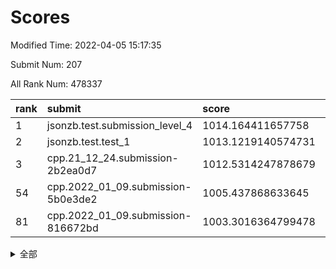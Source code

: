 # Scores

Modified Time: 2022-04-05 15:17:35

Submit Num: 207

All Rank Num: 478337

| rank |               submit               |       score        |       sigma        | pk_num |
| :--- | :--------------------------------- | :----------------- | :----------------- | :----- |
| 1    | jsonzb.test.submission_level_4     | 1014.164411657758  | 0.8335186372084588 | 9243   |
| 2    | jsonzb.test.test_1                 | 1013.1219140574731 | 0.8256243528467967 | 9242   |
| 3    | cpp.21_12_24.submission-2b2ea0d7   | 1012.5314247878679 | 0.8065863510800636 | 9242   |
| 54   | cpp.2022_01_09.submission-5b0e3de2 | 1005.437868633645  | 0.716587973463706  | 9243   |
| 81   | cpp.2022_01_09.submission-816672bd | 1003.3016364799478 | 0.711717588766467  | 9238   |


<details>
<summary>全部</summary>

| rank |                 submit                 |       score        |       sigma        | pk_num |
| :--- | :------------------------------------- | :----------------- | :----------------- | :----- |
| 1    | jsonzb.test.submission_level_4         | 1014.164411657758  | 0.8335186372084588 | 9243   |
| 2    | jsonzb.test.test_1                     | 1013.1219140574731 | 0.8256243528467967 | 9242   |
| 3    | cpp.21_12_24.submission-2b2ea0d7       | 1012.5314247878679 | 0.8065863510800636 | 9242   |
| 4    | gobigger.level_3.submission_level_3_10 | 1012.0022187240659 | 0.7622763349288192 | 9245   |
| 5    | gobigger.level_3.submission_level_3_39 | 1011.7228970547096 | 0.7691359868012588 | 9247   |
| 6    | gobigger.level_3.submission_level_3_36 | 1011.6522487138529 | 0.7708524747363148 | 9243   |
| 7    | gobigger.level_3.submission_level_3_21 | 1011.5294187934871 | 0.7636903377938152 | 9242   |
| 8    | gobigger.level_3.submission_level_3_48 | 1011.5009322854594 | 0.7872082663040387 | 9244   |
| 9    | gobigger.level_3.submission_level_3_22 | 1011.3941634583537 | 0.7664382227970582 | 9242   |
| 10   | gobigger.level_3.submission_level_3_7  | 1011.2952797127853 | 0.7799921345242266 | 9244   |
| 11   | gobigger.level_3.submission_level_3_5  | 1011.0188632230357 | 0.7846418767041994 | 9241   |
| 12   | gobigger.level_3.submission_level_3_2  | 1011.0151253161289 | 0.7730285914235672 | 9242   |
| 13   | gobigger.level_3.submission_level_3_49 | 1010.8843528339959 | 0.7692122386072954 | 9242   |
| 14   | gobigger.level_3.submission_level_3_43 | 1010.8728216153447 | 0.7723427114958109 | 9241   |
| 15   | gobigger.level_3.submission_level_3_19 | 1010.8713790882646 | 0.762784735093537  | 9246   |
| 16   | gobigger.level_3.submission_level_3_8  | 1010.8313341907517 | 0.7753605222013485 | 9242   |
| 17   | gobigger.level_3.submission_level_3_12 | 1010.8205582301791 | 0.7932889559846685 | 9244   |
| 18   | gobigger.level_3.submission_level_3_17 | 1010.8159272351254 | 0.7547350673379318 | 9246   |
| 19   | gobigger.level_3.submission_level_3_16 | 1010.7493504125549 | 0.7718726115729305 | 9241   |
| 20   | gobigger.level_3.submission_level_3_13 | 1010.6320531331945 | 0.7652779285453485 | 9249   |
| 21   | gobigger.level_3.submission_level_3_11 | 1010.5520682093206 | 0.7488423062243106 | 9243   |
| 22   | gobigger.level_3.submission_level_3_41 | 1010.5245416263034 | 0.7587134943535895 | 9239   |
| 23   | gobigger.level_3.submission_level_3_14 | 1010.3959954031784 | 0.7598469177547689 | 9242   |
| 24   | gobigger.level_3.submission_level_3_4  | 1010.3880566045849 | 0.7740440567081744 | 9247   |
| 25   | gobigger.level_3.submission_level_3_26 | 1010.3454662380326 | 0.7497655375844987 | 9237   |
| 26   | gobigger.level_3.submission_level_3_25 | 1010.3369179248555 | 0.7549857892033811 | 9246   |
| 27   | gobigger.level_3.submission_level_3_38 | 1010.2930163560023 | 0.7561686739506124 | 9242   |
| 28   | gobigger.level_3.submission_level_3_20 | 1010.2290820888934 | 0.757405333424055  | 9247   |
| 29   | gobigger.level_3.submission_level_3_18 | 1010.1771465190434 | 0.7671229344994612 | 9248   |
| 30   | gobigger.level_3.submission_level_3_31 | 1010.175599829546  | 0.7617966053803319 | 9246   |
| 31   | gobigger.level_3.submission_level_3_27 | 1010.1129271355447 | 0.7745241650827296 | 9242   |
| 32   | gobigger.level_3.submission_level_3_28 | 1010.111681469107  | 0.745076785408314  | 9242   |
| 33   | gobigger.level_3.submission_level_3_40 | 1010.0581535952434 | 0.7744143629371689 | 9249   |
| 34   | gobigger.level_3.submission_level_3_35 | 1009.9030630521397 | 0.767527147717693  | 9244   |
| 35   | gobigger.level_3.submission_level_3_46 | 1009.873554621125  | 0.7465474870005488 | 9239   |
| 36   | gobigger.level_3.submission_level_3_3  | 1009.8235856702773 | 0.7303691195985786 | 9240   |
| 37   | gobigger.level_3.submission_level_3_42 | 1009.8148673482068 | 0.7629206623362971 | 9244   |
| 38   | gobigger.level_3.submission_level_3_45 | 1009.7410032090787 | 0.7504303183045884 | 9244   |
| 39   | gobigger.level_3.submission_level_3_47 | 1009.4389729099375 | 0.7651548864190353 | 9246   |
| 40   | gobigger.level_3.submission_level_3_37 | 1009.43383944296   | 0.7649615632496459 | 9241   |
| 41   | gobigger.level_3.submission_level_3_29 | 1009.359780868488  | 0.7783718619759581 | 9237   |
| 42   | gobigger.level_3.submission_level_3_9  | 1009.1210978148347 | 0.7552535027284645 | 9239   |
| 43   | gobigger.level_3.submission_level_3_44 | 1009.115976302444  | 0.7365896429045168 | 9244   |
| 44   | gobigger.level_3.submission_level_3_24 | 1009.0798972319478 | 0.750623213132493  | 9243   |
| 45   | gobigger.level_3.submission_level_3_0  | 1009.0657486081058 | 0.7730272994722445 | 9244   |
| 46   | gobigger.level_3.submission_level_3_6  | 1008.9490509838834 | 0.7392537510517408 | 9248   |
| 47   | gobigger.level_3.submission_level_3_15 | 1008.9407313630139 | 0.7670403287319281 | 9240   |
| 48   | gobigger.level_3.submission_level_3_32 | 1008.9308136709501 | 0.7446182086234169 | 9243   |
| 49   | gobigger.level_3.submission_level_3_1  | 1008.8573188513668 | 0.7460833697702582 | 9241   |
| 50   | gobigger.level_3.submission_level_3_23 | 1008.8130191925085 | 0.7360142600275895 | 9244   |
| 51   | gobigger.level_3.submission_level_3_34 | 1008.5723184181111 | 0.7610941123812615 | 9243   |
| 52   | gobigger.level_3.submission_level_3_30 | 1007.7323074028681 | 0.7324491665016344 | 9239   |
| 53   | gobigger.level_3.submission_level_3_33 | 1007.6757670407272 | 0.7386385990375675 | 9239   |
| 54   | cpp.2022_01_09.submission-5b0e3de2     | 1005.437868633645  | 0.716587973463706  | 9243   |
| 55   | gobigger.level_1.submission_level_1_24 | 1004.5494523655263 | 0.7220429689657785 | 9245   |
| 56   | gobigger.level_1.submission_level_1_42 | 1004.1731230182609 | 0.7121890260114353 | 9245   |
| 57   | gobigger.level_1.submission_level_1_13 | 1004.0355536381279 | 0.7285246391699296 | 9247   |
| 58   | gobigger.level_1.submission_level_1_26 | 1003.9487082479446 | 0.717607670285391  | 9241   |
| 59   | gobigger.level_1.submission_level_1_34 | 1003.9238536348702 | 0.7280833363584391 | 9249   |
| 60   | gobigger.level_1.submission_level_1_3  | 1003.8979049118363 | 0.7291395726213964 | 9239   |
| 61   | gobigger.level_1.submission_level_1_39 | 1003.8547141405157 | 0.7224719623454701 | 9248   |
| 62   | gobigger.level_1.submission_level_1_41 | 1003.796159018173  | 0.7219305331330521 | 9243   |
| 63   | gobigger.level_1.submission_level_1_40 | 1003.7393135750448 | 0.7066954262102335 | 9242   |
| 64   | gobigger.level_1.submission_level_1_28 | 1003.7234890462865 | 0.7138770601313147 | 9239   |
| 65   | gobigger.level_1.submission_level_1_0  | 1003.6330400641662 | 0.7212649625768628 | 9239   |
| 66   | gobigger.level_1.submission_level_1_23 | 1003.6116600631717 | 0.7175181457990665 | 9242   |
| 67   | gobigger.level_1.submission_level_1_2  | 1003.5904379223176 | 0.7240675346318526 | 9242   |
| 68   | gobigger.level_1.submission_level_1_43 | 1003.572721587349  | 0.7103381693709185 | 9238   |
| 69   | gobigger.level_1.submission_level_1_47 | 1003.5581274740758 | 0.7205024998083194 | 9244   |
| 70   | gobigger.level_1.submission_level_1_32 | 1003.5377942203224 | 0.7143478021348649 | 9241   |
| 71   | gobigger.level_1.submission_level_1_36 | 1003.5373662199098 | 0.7214298893334771 | 9246   |
| 72   | gobigger.level_1.submission_level_1_35 | 1003.5249328244447 | 0.7156808649398446 | 9246   |
| 73   | gobigger.level_1.submission_level_1_29 | 1003.4994618035363 | 0.7173368486120534 | 9250   |
| 74   | gobigger.level_1.submission_level_1_22 | 1003.4878035464719 | 0.7213712438404223 | 9244   |
| 75   | gobigger.level_1.submission_level_1_46 | 1003.4631600519605 | 0.7103430921815944 | 9240   |
| 76   | gobigger.level_1.submission_level_1_37 | 1003.4504407906869 | 0.7033484079478631 | 9240   |
| 77   | gobigger.level_1.submission_level_1_21 | 1003.4419987981576 | 0.7236079370236462 | 9248   |
| 78   | gobigger.level_1.submission_level_1_45 | 1003.4189370320112 | 0.7146645198947021 | 9239   |
| 79   | gobigger.level_1.submission_level_1_17 | 1003.3939275204766 | 0.7098844765647297 | 9246   |
| 80   | gobigger.level_1.submission_level_1_38 | 1003.3641615550391 | 0.7018479434931839 | 9248   |
| 81   | cpp.2022_01_09.submission-816672bd     | 1003.3016364799478 | 0.711717588766467  | 9238   |
| 82   | gobigger.level_1.submission_level_1_33 | 1003.1676679216132 | 0.7158216388002104 | 9245   |
| 83   | gobigger.level_1.submission_level_1_4  | 1003.1370189490399 | 0.7107812481278192 | 9240   |
| 84   | gobigger.level_1.submission_level_1_25 | 1003.1281859076242 | 0.7257347125380788 | 9239   |
| 85   | gobigger.level_1.submission_level_1_16 | 1003.0139610261385 | 0.7272319640678742 | 9244   |
| 86   | gobigger.level_1.submission_level_1_20 | 1003.0129567601872 | 0.7127908621384279 | 9244   |
| 87   | gobigger.level_1.submission_level_1_30 | 1002.9924200373016 | 0.713154682067668  | 9241   |
| 88   | gobigger.level_1.submission_level_1_7  | 1002.9892472461429 | 0.708078938181423  | 9248   |
| 89   | gobigger.level_1.submission_level_1_31 | 1002.8471251343266 | 0.718513003252977  | 9243   |
| 90   | gobigger.level_1.submission_level_1_6  | 1002.8186857071489 | 0.7246330256949947 | 9242   |
| 91   | gobigger.level_1.submission_level_1_9  | 1002.6576195467576 | 0.7080609645049826 | 9244   |
| 92   | gobigger.level_1.submission_level_1_1  | 1002.5218958789357 | 0.701617238529356  | 9238   |
| 93   | gobigger.level_1.submission_level_1_27 | 1002.4712257150562 | 0.707104673310843  | 9245   |
| 94   | gobigger.level_1.submission_level_1_18 | 1002.4651858697193 | 0.7135165331124605 | 9240   |
| 95   | gobigger.level_1.submission_level_1_15 | 1002.4069496997272 | 0.7086913386158854 | 9243   |
| 96   | gobigger.level_1.submission_level_1_49 | 1002.2801427068499 | 0.7252642923617831 | 9243   |
| 97   | gobigger.level_1.submission_level_1_48 | 1002.2656468565204 | 0.7140738662070292 | 9245   |
| 98   | gobigger.level_1.submission_level_1_11 | 1002.2415197023596 | 0.7166376072101772 | 9243   |
| 99   | gobigger.level_1.submission_level_1_10 | 1002.2071352198598 | 0.7112832514046822 | 9241   |
| 100  | gobigger.level_1.submission_level_1_5  | 1002.1987406773346 | 0.7227645567743131 | 9240   |
| 101  | gobigger.level_1.submission_level_1_19 | 1002.1564285531996 | 0.7104895017294269 | 9239   |
| 102  | gobigger.level_1.submission_level_1_14 | 1001.9733194695528 | 0.7123919298672807 | 9242   |
| 103  | gobigger.level_1.submission_level_1_8  | 1001.870963883968  | 0.7103168674611808 | 9245   |
| 104  | gobigger.level_1.submission_level_1_44 | 1001.8530403721921 | 0.7238899063235293 | 9248   |
| 105  | gobigger.level_1.submission_level_1_12 | 1001.2736234155665 | 0.703204999439922  | 9242   |
| 106  | gobigger.random.submission_random_27   | 997.2405907467122  | 0.7091649621060037 | 9243   |
| 107  | gobigger.random.submission_random_35   | 997.1921866905293  | 0.7135632090693053 | 9244   |
| 108  | gobigger.random.submission_random_39   | 997.1167391213817  | 0.7091872281026063 | 9238   |
| 109  | gobigger.random.submission_random_8    | 996.8575542284764  | 0.7104508659473319 | 9245   |
| 110  | gobigger.random.submission_random_14   | 996.839787867145   | 0.7057967645573401 | 9245   |
| 111  | gobigger.random.submission_random_10   | 996.8185029414295  | 0.7116746114410866 | 9248   |
| 112  | gobigger.random.submission_random_20   | 996.814886797057   | 0.699168919470351  | 9241   |
| 113  | gobigger.random.submission_random_3    | 996.8020503191794  | 0.7007440787564615 | 9238   |
| 114  | gobigger.random.submission_random_12   | 996.7895835922847  | 0.7033509272091569 | 9245   |
| 115  | gobigger.random.submission_random_23   | 996.6679432722112  | 0.6973252856562215 | 9248   |
| 116  | gobigger.random.submission_random_37   | 996.645766308948   | 0.706973269111958  | 9247   |
| 117  | gobigger.random.submission_random_2    | 996.6027265932405  | 0.7006083545131917 | 9244   |
| 118  | gobigger.random.submission_random_25   | 996.5231051656293  | 0.7145706550446927 | 9245   |
| 119  | gobigger.random.submission_random_34   | 996.4611514490816  | 0.720804292903088  | 9243   |
| 120  | gobigger.random.submission_random_31   | 996.3519848824407  | 0.7076072838169637 | 9240   |
| 121  | gobigger.random.submission_random_36   | 996.3478428896073  | 0.6976519186905666 | 9241   |
| 122  | gobigger.random.submission_random_1    | 996.248128590609   | 0.7335120371602296 | 9246   |
| 123  | gobigger.random.submission_random_22   | 996.2469083357873  | 0.7179326827623828 | 9243   |
| 124  | gobigger.random.submission_random_24   | 996.1642728470583  | 0.717650072861968  | 9246   |
| 125  | gobigger.random.submission_random_44   | 996.1554943337187  | 0.7036083413482769 | 9241   |
| 126  | gobigger.random.submission_random_5    | 996.1206179490355  | 0.7234169387497043 | 9241   |
| 127  | gobigger.random.submission_random_19   | 996.0888065136598  | 0.703731032931535  | 9244   |
| 128  | gobigger.random.submission_random_32   | 996.0833169057264  | 0.696500654630354  | 9248   |
| 129  | gobigger.random.submission_random_6    | 996.0624459374391  | 0.7055988260708993 | 9246   |
| 130  | gobigger.random.submission_random_11   | 996.0485166371847  | 0.7002165372747904 | 9245   |
| 131  | gobigger.random.submission_random_28   | 996.0198275254004  | 0.6940678428837626 | 9246   |
| 132  | gobigger.random.submission_random_38   | 996.0182960690543  | 0.7098503964286728 | 9244   |
| 133  | gobigger.random.submission_random_4    | 995.9965697656022  | 0.7051544923046923 | 9245   |
| 134  | gobigger.random.submission_random_26   | 995.9877895784207  | 0.7221338755969227 | 9247   |
| 135  | gobigger.random.submission_random_16   | 995.9799065011239  | 0.7136081242035155 | 9244   |
| 136  | gobigger.random.submission_random_0    | 995.9786368161613  | 0.7038583290533672 | 9242   |
| 137  | gobigger.random.submission_random_21   | 995.9667067708826  | 0.7058899033329995 | 9243   |
| 138  | gobigger.random.submission_random_30   | 995.9566375537704  | 0.7179538280622974 | 9243   |
| 139  | gobigger.random.submission_random_43   | 995.9284068341412  | 0.7050566344999217 | 9246   |
| 140  | gobigger.random.submission_random_13   | 995.9055267025342  | 0.704363666760249  | 9241   |
| 141  | gobigger.random.submission_random_18   | 995.8316459188281  | 0.7023396678221823 | 9248   |
| 142  | gobigger.random.submission_random_42   | 995.8280664462544  | 0.7134762093216832 | 9240   |
| 143  | gobigger.random.submission_random_7    | 995.6295080975688  | 0.7074752888944001 | 9247   |
| 144  | gobigger.random.submission_random_49   | 995.5877335972187  | 0.7038621186465821 | 9244   |
| 145  | gobigger.random.submission_random_41   | 995.5114688841223  | 0.7339946669142878 | 9251   |
| 146  | gobigger.random.submission_random_40   | 995.4786986925288  | 0.7241520153459947 | 9243   |
| 147  | gobigger.random.submission_random_29   | 995.3933779862641  | 0.726052921260188  | 9241   |
| 148  | gobigger.random.submission_random_33   | 995.3883485945161  | 0.7192575365414545 | 9242   |
| 149  | gobigger.random.submission_random_45   | 995.3254314585472  | 0.7001160381451674 | 9242   |
| 150  | gobigger.random.submission_random_17   | 995.2596114682568  | 0.7098702073564304 | 9243   |
| 151  | gobigger.random.submission_random_48   | 995.1366637332779  | 0.7137392183514479 | 9236   |
| 152  | gobigger.random.submission_random_47   | 995.1247353857356  | 0.7091619870163176 | 9249   |
| 153  | gobigger.random.submission_random_15   | 995.0143027952241  | 0.7114392687244954 | 9243   |
| 154  | gobigger.random.submission_random_46   | 995.012816630044   | 0.7350631024561194 | 9242   |
| 155  | gobigger.random.submission_random_9    | 994.699039355855   | 0.7075645346277666 | 9246   |
| 156  | gobigger.level_2.submission_level_2_26 | 994.5999206595236  | 0.7277456465869669 | 9242   |
| 157  | gobigger.level_2.submission_level_2_28 | 993.72738710768    | 0.7221889762228718 | 9238   |
| 158  | gobigger.level_2.submission_level_2_0  | 993.6071039249609  | 0.7331537004633668 | 9246   |
| 159  | gobigger.level_2.submission_level_2_11 | 993.5316876480072  | 0.735004141293508  | 9244   |
| 160  | gobigger.level_2.submission_level_2_43 | 993.5141694984936  | 0.7364110244739406 | 9242   |
| 161  | gobigger.level_2.submission_level_2_4  | 993.4714678992584  | 0.7368038110379241 | 9247   |
| 162  | gobigger.level_2.submission_level_2_6  | 993.379908991404   | 0.7252566523994133 | 9242   |
| 163  | gobigger.level_2.submission_level_2_39 | 993.1583637709405  | 0.7634396903267465 | 9242   |
| 164  | gobigger.level_2.submission_level_2_16 | 993.1306183855698  | 0.719084572091437  | 9236   |
| 165  | gobigger.level_2.submission_level_2_49 | 993.1105134559443  | 0.7472345110159936 | 9245   |
| 166  | gobigger.level_2.submission_level_2_18 | 993.0493640737125  | 0.7254316185075919 | 9243   |
| 167  | gobigger.level_2.submission_level_2_35 | 992.951003588252   | 0.7317317339719698 | 9245   |
| 168  | gobigger.level_2.submission_level_2_12 | 992.9115902035419  | 0.7291158473243026 | 9245   |
| 169  | gobigger.level_2.submission_level_2_5  | 992.8513599823204  | 0.7365559364195946 | 9243   |
| 170  | gobigger.level_2.submission_level_2_2  | 992.6270994481922  | 0.733383135433545  | 9249   |
| 171  | gobigger.level_2.submission_level_2_22 | 992.5760543555784  | 0.7316052161342136 | 9244   |
| 172  | gobigger.level_2.submission_level_2_29 | 992.5574340126348  | 0.7447470127905989 | 9250   |
| 173  | gobigger.level_2.submission_level_2_10 | 992.4948811325213  | 0.7235790687572639 | 9238   |
| 174  | gobigger.level_2.submission_level_2_37 | 992.4649130531715  | 0.7343861514286274 | 9245   |
| 175  | gobigger.level_2.submission_level_2_24 | 992.4495747958945  | 0.7243868158587853 | 9241   |
| 176  | gobigger.level_2.submission_level_2_23 | 992.4349676953625  | 0.7417147913335581 | 9240   |
| 177  | gobigger.level_2.submission_level_2_13 | 992.2993390471551  | 0.7502648271682164 | 9246   |
| 178  | gobigger.level_2.submission_level_2_40 | 992.2834793432139  | 0.7427656917721345 | 9245   |
| 179  | gobigger.level_2.submission_level_2_7  | 992.272640354277   | 0.7406401644159982 | 9244   |
| 180  | gobigger.level_2.submission_level_2_44 | 992.2473558483566  | 0.7387522901667977 | 9246   |
| 181  | gobigger.level_2.submission_level_2_45 | 992.244531381632   | 0.7576900435414204 | 9239   |
| 182  | gobigger.level_2.submission_level_2_19 | 992.2227799100267  | 0.7405492079622579 | 9244   |
| 183  | gobigger.level_2.submission_level_2_34 | 992.0397838120956  | 0.7521425266407591 | 9247   |
| 184  | gobigger.level_2.submission_level_2_21 | 991.9390068617581  | 0.7344090259027573 | 9241   |
| 185  | gobigger.level_2.submission_level_2_33 | 991.9367666092015  | 0.7502639832187301 | 9245   |
| 186  | gobigger.level_2.submission_level_2_42 | 991.8710331144292  | 0.737738192242601  | 9245   |
| 187  | gobigger.level_2.submission_level_2_25 | 991.7790429847291  | 0.74446341106824   | 9240   |
| 188  | gobigger.level_2.submission_level_2_27 | 991.7768791420533  | 0.7466781420232115 | 9241   |
| 189  | gobigger.level_2.submission_level_2_8  | 991.774806909137   | 0.7683508604941643 | 9244   |
| 190  | gobigger.level_2.submission_level_2_15 | 991.7537296176868  | 0.736475659803097  | 9246   |
| 191  | gobigger.level_2.submission_level_2_17 | 991.7443550817686  | 0.7453016873974757 | 9243   |
| 192  | gobigger.level_2.submission_level_2_46 | 991.6975071275784  | 0.7462091171017066 | 9244   |
| 193  | gobigger.level_2.submission_level_2_20 | 991.6207069978309  | 0.7412901536896891 | 9241   |
| 194  | gobigger.level_2.submission_level_2_41 | 991.612368257355   | 0.760561166623144  | 9244   |
| 195  | gobigger.level_2.submission_level_2_9  | 991.53068365038    | 0.7332142516388754 | 9246   |
| 196  | gobigger.level_2.submission_level_2_38 | 991.5081924925117  | 0.7550866587478784 | 9241   |
| 197  | gobigger.level_2.submission_level_2_32 | 991.0681583050648  | 0.7672882501590936 | 9240   |
| 198  | gobigger.level_2.submission_level_2_31 | 991.0341173505246  | 0.7676086480288683 | 9242   |
| 199  | gobigger.level_2.submission_level_2_14 | 990.9973428380063  | 0.741055668949656  | 9245   |
| 200  | gobigger.level_2.submission_level_2_48 | 990.7678512297431  | 0.7659462224918555 | 9243   |
| 201  | gobigger.level_2.submission_level_2_47 | 990.7562397595522  | 0.7482592023517528 | 9242   |
| 202  | gobigger.level_2.submission_level_2_30 | 990.7451507419063  | 0.7607603031914176 | 9242   |
| 203  | gobigger.level_2.submission_level_2_1  | 990.7403304382219  | 0.7790976858097471 | 9242   |
| 204  | gobigger.level_2.submission_level_2_3  | 990.4491835457156  | 0.770333495810353  | 9244   |
| 205  | gobigger.level_2.submission_level_2_36 | 990.1437406562449  | 0.7814359529381719 | 9235   |
| 206  | gobigger.none.submission_none_0        | 977.6034281313416  | 1.400128871848601  | 9243   |
| 207  | gobigger.none.submission_none_1        | 976.6031207179352  | 1.4201821674056658 | 9245   |

</details>